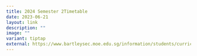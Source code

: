 ```yaml
---
title: 2024 Semester 2Timetable
date: 2023-06-21
layout: link
description: ""
image: ""
variant: tiptap
external: https://www.bartleysec.moe.edu.sg/information/students/curriculum-timetable/
---
```

